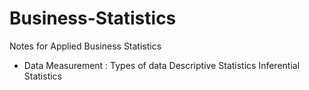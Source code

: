 # Business-Statistics

Notes for Applied Business Statistics

* Data Measurement : Types of data
                      Descriptive Statistics
                      Inferential Statistics
